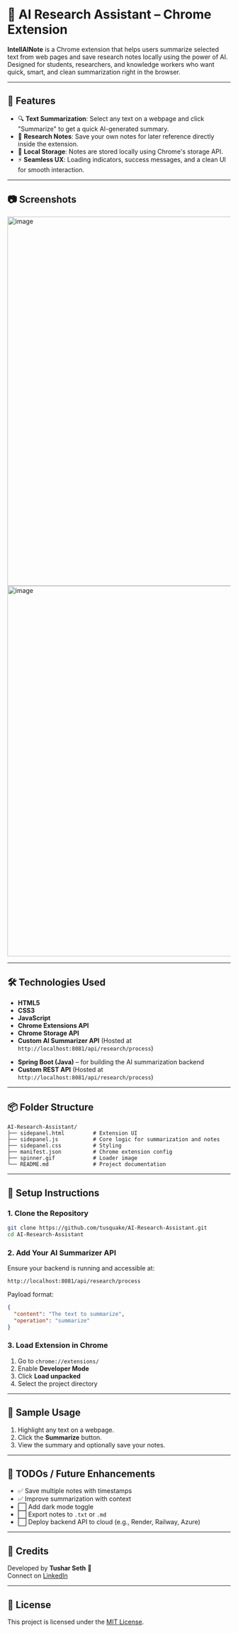 
# 🧠 AI Research Assistant – Chrome Extension

**IntellAINote** is a Chrome extension that helps users summarize selected text from web pages and save research notes locally using the power of AI. Designed for students, researchers, and knowledge workers who want quick, smart, and clean summarization right in the browser.

---

## 🚀 Features

- 🔍 **Text Summarization**: Select any text on a webpage and click "Summarize" to get a quick AI-generated summary.
- 📝 **Research Notes**: Save your own notes for later reference directly inside the extension.
- 💾 **Local Storage**: Notes are stored locally using Chrome's storage API.
- ⚡ **Seamless UX**: Loading indicators, success messages, and a clean UI for smooth interaction.

---

## 📷 Screenshots

<img width="1920" height="831" alt="image" src="https://github.com/user-attachments/assets/492bcf8b-4c39-4e9c-9cae-cae4107d7cc0" />
<img width="1920" height="834" alt="image" src="https://github.com/user-attachments/assets/e863639e-6390-4166-bc1b-313046710950" />

---

## 🛠️ Technologies Used

- **HTML5**
- **CSS3**
- **JavaScript**
- **Chrome Extensions API**
- **Chrome Storage API**
- **Custom AI Summarizer API** (Hosted at `http://localhost:8081/api/research/process`)
+ **Spring Boot (Java)** – for building the AI summarization backend
+ **Custom REST API** (Hosted at `http://localhost:8081/api/research/process`)

---

## 📦 Folder Structure

```
AI-Research-Assistant/
├── sidepanel.html         # Extension UI
├── sidepanel.js           # Core logic for summarization and notes
├── sidepanel.css          # Styling
├── manifest.json          # Chrome extension config
├── spinner.gif            # Loader image
└── README.md              # Project documentation
```

---

## 🧪 Setup Instructions

### 1. Clone the Repository

```bash
git clone https://github.com/tusquake/AI-Research-Assistant.git
cd AI-Research-Assistant
```

### 2. Add Your AI Summarizer API

Ensure your backend is running and accessible at:

```
http://localhost:8081/api/research/process
```

Payload format:

```json
{
  "content": "The text to summarize",
  "operation": "summarize"
}
```

### 3. Load Extension in Chrome

1. Go to `chrome://extensions/`
2. Enable **Developer Mode**
3. Click **Load unpacked**
4. Select the project directory

---

## 🧠 Sample Usage

1. Highlight any text on a webpage.
2. Click the **Summarize** button.
3. View the summary and optionally save your notes.

---

## 📌 TODOs / Future Enhancements

- ✅ Save multiple notes with timestamps
- ✅ Improve summarization with context
- ⬜ Add dark mode toggle
- ⬜ Export notes to `.txt` or `.md`
- ⬜ Deploy backend API to cloud (e.g., Render, Railway, Azure)

---

## 🙌 Credits

Developed by **Tushar Seth** 🚀  
Connect on [LinkedIn](https://linkedin.com/in/your-profile)

---

## 📄 License

This project is licensed under the [MIT License](LICENSE).

